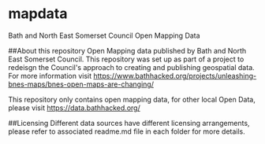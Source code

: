 # mapdata
Bath and North East Somerset Council Open Mapping Data

##About this repository 
Open Mapping data published by Bath and North East Somerset Council. This repository was set up as part of a project to redeisgn the Council's approach to creating and publishing geospatial data. For more information visit https://www.bathhacked.org/projects/unleashing-bnes-maps/bnes-open-maps-are-changing/

This repository only contains open mapping data, for other local Open Data, please visit https://data.bathhacked.org/

##Licensing
Different data sources have different licensing arrangements, please refer to  associated readme.md file in each folder for more details. 

